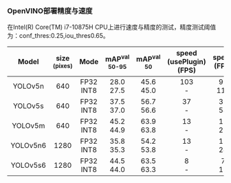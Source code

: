 ### OpenVINO部署精度与速度
在Intel(R) Core(TM) i7-10875H CPU上进行速度与精度的测试，精度测试阈值为：conf_thres:0.25,iou_thres0.65。

| Model  |size<br><sup>(pixes) |  Mode | mAP<sup>val<br>50-95 | mAP<sup>val<br>50 | speed<br>(usePlugin)<br>(FPS) | speed<br>(FPS) |
|:-------:|:-------:|:-------:| :-------:|:-------:|:-------: |:-------:|
|YOLOv5n|640|FP32<br>INT8 |28.0<br>27.5|45.6<br>45.0|103<br>-|90<br>113|
|YOLOv5s|640|FP32<br>INT8 |37.5<br>37.0|56.7<br>56.6|37<br>-|36<br>54|
|YOLOv5m|640|FP32<br>INT8 |45.2<br>44.9|63.9<br>63.8|13<br>-|13<br>22|
|YOLOv5n6|1280|FP32<br>INT8 |35.8<br>35.3|54.2<br>53.8|13<br>-|13<br>24|
|YOLOv5s6|1280|FP32<br>INT8 |44.5<br>44.0|63.5<br>63.3|8<br>-|7<br>12|

